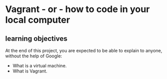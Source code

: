 # Vagrant - or - how to code in your local computer
## learning objectives
At the end of this project, you are expected to be able to explain to anyone, without the help of Google:

- What is a virtual machine.
- What is Vagrant.
